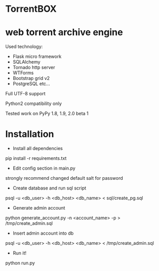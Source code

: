 # TorrentBOX

# web torrent archive engine

Used technology:

* Flask micro framework
* SQLAlchemy
* Tornado http server
* WTForms
* Bootstrap grid v2
* PostgreSQL
etc...

Full UTF-8 support

Python2 compatibility only

Tested work on PyPy 1.8, 1.9, 2.0 beta 1


# Installation

* Install all dependencies

 pip install -r requirements.txt

* Edit config section in main.py

 strongly recommend changed default salt for password

* Create database and run sql script

 psql -u <db_user> -h <db_host> <db_name> < sql/create_pg.sql

* Generate admin account

 python generate_account.py -n <account_name> -p <password> > /tmp/create_admin.sql

* Insert admin account into db

 psql -u <db_user> -h <db_host> <db_name> < /tmp/create_admin.sql

* Run it!

 python run.py



